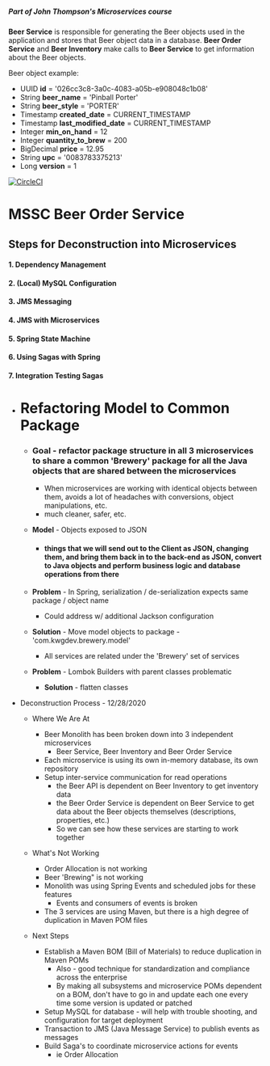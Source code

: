 ##### Part of John Thompson's Microservices course

**Beer Service** is responsible for generating the Beer objects used in the application and stores that Beer object data in a database. 
**Beer Order Service** and **Beer Inventory** make calls to **Beer Service** to get information about the Beer objects.

Beer object example:

- UUID **id** = '026cc3c8-3a0c-4083-a05b-e908048c1b08' 
- String **beer_name** = 'Pinball Porter' 
- String **beer_style** = 'PORTER' 
- Timestamp **created_date** = CURRENT_TIMESTAMP 
- Timestamp **last_modified_date** = CURRENT_TIMESTAMP 
- Integer **min_on_hand** = 12 
- Integer **quantity_to_brew** = 200 
- BigDecimal **price** = 12.95 
- String **upc** = '0083783375213' 
- Long **version** = 1


[![CircleCI](https://circleci.com/gh/kawgh1/mssc-beer-order-service.svg?style=svg)](https://circleci.com/gh/kawgh1/mssc-beer-order-service)

# MSSC Beer Order Service

## Steps for Deconstruction into  Microservices
#### 1. Dependency Management
#### 2. (Local) MySQL Configuration
#### 3. JMS Messaging
#### 4. JMS with Microservices
#### 5. Spring State Machine
#### 6. Using Sagas with Spring
#### 7. Integration Testing Sagas

- # Refactoring Model to Common Package
    - ### Goal - refactor package structure in all 3 microservices to share a common 'Brewery' package for all the Java objects that are shared between the microservices
        - When microservices are working with identical objects between them, avoids a lot of headaches with conversions, object manipulations, etc.
        - much cleaner, safer, etc.
          
    - **Model** - Objects exposed to JSON 
        - #### things that we will send out to the Client as JSON, changing them, and bring them back in to the back-end as JSON, convert to Java objects and perform business logic and database operations from there
    - **Problem** - In Spring, serialization / de-serialization expects same package / object name
        - Could address w/ additional Jackson configuration
    - **Solution** - Move model objects to package - 'com.kwgdev.brewery.model'
        - All services are related under the 'Brewery' set of services
    - **Problem** - Lombok Builders with parent classes problematic
        - **Solution** - flatten classes

- Deconstruction Process - 12/28/2020

	- Where We Are At
		- Beer Monolith has been broken down into 3 independent microservices
			- Beer Service, Beer Inventory and Beer Order Service
		- Each microservice is using its own in-memory database, its own repository
		- Setup inter-service communication for read operations
			- the Beer API is dependent on Beer Inventory to get inventory data 
			- the Beer Order Service is dependent on Beer Service to get data about the Beer objects themselves (descriptions, properties, etc.)
			- So we can see how these services are starting to work together

	- What's Not Working
		- Order Allocation is not working
		- Beer 'Brewing" is not working
		- Monolith was using Spring Events and scheduled jobs for these features
			- Events and consumers of events is broken
		- The 3 services are using Maven, but there is a high degree of duplication in Maven POM files

    - Next Steps
		- Establish a Maven BOM (Bill of Materials) to reduce duplication in Maven POMs
			- Also - good technique for standardization and compliance across the enterprise
			- By making all subsystems and microservice POMs dependent on a BOM, don't have to go in and update each one every time some version is updated or patched
		- Setup MySQL for database - will help with trouble shooting, and configuration for target deployment
		- Transaction to JMS (Java Message Service) to publish events as messages
		- Build Saga's to coordinate microservice actions for events
			- ie Order Allocation